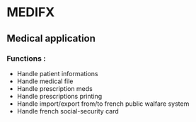 # MEDIFX

## Medical application

### Functions :
- Handle patient informations
- Handle medical file
- Handle prescription meds
- Handle prescriptions printing
- Handle import/export from/to french public walfare system
- Handle french social-security card





